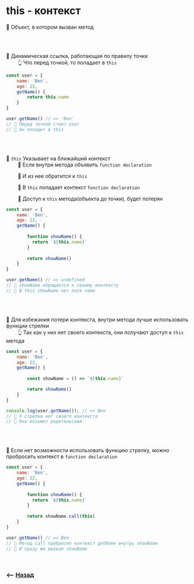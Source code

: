 # this - контекст

🔹 Объект, в котором вызван метод      

<br><br>

🔹 Динамическая ссылка, работающая по правилу точки    
&emsp;&emsp; 👆 Что перед точкой, то попадает в `this`         
```javascript
const user = {
    name: 'Ben',
    age: 22,
    getName() {
        return this.name
    }
}

user.getName() // => 'Ben'
// 🎯 Перед точкой стоит user
// 🎯 Он попадет в this
```    

<br><br>

🛑 `this` Указывает на ближайший контекст      
&emsp;&emsp; 🎯 Если внутри метода объявить `function declaration`

&emsp;&emsp; 🎯 И из нее обратится к `this`

&emsp;&emsp; 🎯 В `this` попадает контекст `function declaration`

&emsp;&emsp; 🎯 Доступ к `this` метода(объекта до точки), будет потерян 
```javascript
const user = {
    name: 'Ben',
    age: 22,
    getName() {
       
        function showName() {
          return `${this.name}`
        }
        
        return showName()
    }
}

user.getName() // => undefined
// 🎯 showName обращается к своему контексту
// 🎯 В this showName нет поля name 
```

<br><br>

🔹 Для избежания потери контекста, внутри метода лучше использовать функции стрелки    
&emsp;&emsp; 👆 Так как у них нет своего контекста, они получают доступ к `this` метода   
```javascript
const user = {
    name: 'Ben',
    age: 22,
    getName() {
       
        const showName = () => `${this.name}`

        return showName()
    }
}

console.log(user.getName()); // => Ben 
// 🎯 У стрелки нет своего контекста
// 🎯 Она возьмет родительский
```

<br><br>

🔸 Если нет возможности использовать функцию стрелку, можно пробросить контекст в `function declaration`
```javascript
const user = {
    name: 'Ben',
    age: 22,
    getName() {
       
        function showName() {
          return `${this.name}`
        }
        
        return showName.call(this)
    }
}

user.getName() // => Ben
// 🎯 Метод call пробросил контекст getName внутрь showName
// 🎯 И сразу же вызвал showName
```

<br>

### ⟵ **<a href="../../readme.md">Назад</a>**